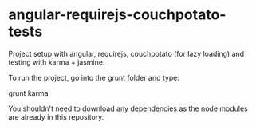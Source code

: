 angular-requirejs-couchpotato-tests
===================================

Project setup with angular, requirejs, couchpotato (for lazy loading) and testing with karma + jasmine.

To run the project, go into the grunt folder and type:

grunt karma

You shouldn't need to download any dependencies as the node modules are already in this repository.
